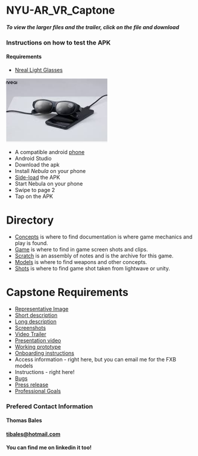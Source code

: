# NYU-AR_VR_Captone
#### *To view the larger files and the trailer, click on the file and download*
### Instructions on how to test the APK
#### Requirements
- [Nreal Light Glasses](https://www.nreal.ai/light/?gclid=Cj0KCQjwyMiTBhDKARIsAAJ-9VsRpPyiJ_ic3spfOfd3X4tD7hA3w7PxBP4gId_6BJqMALbcoqlgwNAaAuhIEALw_wcB)

![NReal](https://github.com/tibales1/NYU-AR_VR_Captone/blob/main/nreal_glasses.JPG)



- A compatible android [phone](https://www.theverge.com/2021/11/18/22789172/nreal-light-mixed-reality-glasses-us-launch-verizon)
- Android Studio
- Download the apk
- Install *Nebula* on your phone
- [Side-load](https://www.xda-developers.com/how-to-sideload-install-android-app-apk/) the APK
- Start Nebula on your phone
- Swipe to page 2
- Tap on the APK

# Directory
- [Concepts](https://github.com/tibales1/NYU-AR_VR_Captone/tree/main/concepts) is where to find documentation is where game mechanics and play is found.
- [Game](https://github.com/tibales1/NYU-AR_VR_Captone/tree/main/game) is where to find in game screen shots and clips.
- [Scratch](https://github.com/tibales1/NYU-AR_VR_Captone/tree/main/scratch) is an assembly of notes and is the archive for this game.
- [Models](https://github.com/tibales1/NYU-AR_VR_Captone/tree/main/models) is where  to find weapons and other concepts.
- [Shots](https://github.com/tibales1/NYU-AR_VR_Captone/tree/main/shots) is where to find game shot taken from lightwave or unity.

# Capstone Requirements
- [Representative Image](https://github.com/tibales1/NYU-AR_VR_Captone/blob/main/game/Island%20Wars%20Main%20Picture.JPG)
- [Short description](https://github.com/tibales1/NYU-AR_VR_Captone/blob/main/game/ShortDescription.md)
- [Long description](https://github.com/tibales1/NYU-AR_VR_Captone/blob/main/game/LongDescription.md)
- [Screenshots](https://github.com/tibales1/NYU-AR_VR_Captone/tree/main/shots)
- [Video Trailer](https://github.com/tibales1/NYU-AR_VR_Captone/blob/main/Island%20Wars%20Trailer.mp4)
- [Presentation video](https://youtu.be/mFMTrUGn5b4)
- [Working prototype](https://github.com/tibales1/NYU-AR_VR_Captone/blob/main/IslandWars.apk)
- [Onboarding instructions](https://github.com/tibales1/NYU-AR_VR_Captone/blob/main/Island%20Wars%20Onboarding.docx)
- Access information - right here, but you can email me for the FXB models
- Instructions - right here!
- [Bugs](https://github.com/tibales1/NYU-AR_VR_Captone/blob/main/Island%20Wars%20Debug%20Documentation.docx)
- [Press release](https://github.com/tibales1/NYU-AR_VR_Captone/blob/main/game/PressRelease.md)
- [Professional Goals](https://github.com/tibales1/NYU-AR_VR_Captone/blob/main/scratch/Goals.md)

### Prefered Contact Information
#### Thomas Bales
#### tibales@hotmail.com
#### You can find me on linkedin it too!
